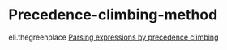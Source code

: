 # Precedence-climbing-method



eli.thegreenplace [Parsing expressions by precedence climbing](https://eli.thegreenplace.net/2012/08/02/parsing-expressions-by-precedence-climbing)

